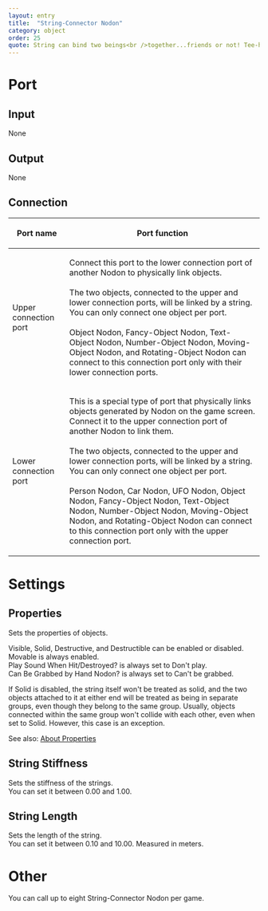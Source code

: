 ```yaml
---
layout: entry
title:  "String-Connector Nodon"
category: object
order: 25
quote: String can bind two beings<br />together...friends or not! Tee-hee!
---
```

<h1>Port</h1>
<h2>Input</h2>
<p>None</p>
<h2>Output</h2>
<p>None</p>
<h2>Connection</h2>
<table class="wrapped">
  <colgroup>
    <col />
    <col />
  </colgroup>
  <thead>
    <tr>
      <th>
        <p>Port name</p>
      </th>
      <th>
        <p>Port function</p>
      </th>
    </tr>
  </thead>
  <tbody>
    <tr>
      <td label="Port name"><span>Upper connection port</span></td>
      <td label="Port function">
        <p>Connect this port to the lower connection port of another Nodon to physically link objects.<br>
        <br>The two objects, connected to the upper and lower connection ports, will be linked by a string.<br />You can only connect one object per port.<br>
        <br>Object Nodon, Fancy-Object Nodon, Text-Object Nodon, Number-Object Nodon, Moving-Object Nodon, and Rotating-Object Nodon can connect to this connection port only with their lower connection ports.</p>
      </td>
    </tr>
    <tr>
      <td label="Port name"><span>Lower connection port</span></td>
      <td label="Port function">
        <p>This is a special type of port that physically links objects generated by Nodon on the game screen. Connect it to the upper connection port of another Nodon to link them.<br>
        <br>The two objects, connected to the upper and lower connection ports, will be linked by a string.<br />You can only connect one object per port.<br>
        <br>Person Nodon, Car Nodon, UFO Nodon, Object Nodon, Fancy-Object Nodon, Text-Object Nodon, Number-Object Nodon, Moving-Object Nodon, and Rotating-Object Nodon can connect to this connection port only with the upper connection port.</p>
      </td>
    </tr>
  </tbody>
</table>
<h1>Settings</h1>
<h2>Properties</h2>
<p>Sets the properties of objects.</p>
<p>Visible, Solid, Destructive, and Destructible can be enabled or disabled.<br />Movable is always enabled.<br />Play Sound When Hit/Destroyed? is always set to Don't play.<br />Can Be Grabbed by Hand Nodon? is always set to Can't be grabbed.</p>
<p>If Solid is disabled, the string itself won't be treated as solid, and the two objects attached to it at either end will be treated as being in separate groups, even though they belong to the same group. Usually, objects connected within the same group won't collide with each other, even when set to Solid. However, this case is an exception.</p>
<p>See also: <a href="/nodopedia/tips/properties">About Properties</a></p>
<h2>String Stiffness</h2>
<p>Sets the stiffness of the strings.<br />You can set it between 0.00 and 1.00.</p>
<h2>String Length</h2>
<p>Sets the length of the string.<br />You can set it between 0.10 and 10.00. Measured in meters.</p>
<h1>Other</h1>
<p>You can call up to eight String-Connector Nodon per game.</p>